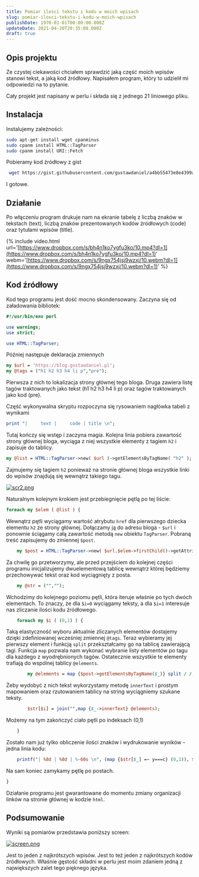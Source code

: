 ```yaml
---
title: Pomiar ilości tekstu i kodu w moich wpisach
slug: pomiar-ilosci-tekstu-i-kodu-w-moich-wpisach
publishDate: 1970-01-01T00:00:00.000Z
updateDate: 2021-04-20T20:35:08.000Z
draft: true
---
```


## Opis projektu

Ze czystej ciekawości chciałem sprawdzić jaką część moich wpisów stanowi tekst, a jaką kod źródłowy. Napisałem program, który to udzielił mi odpowiedzi na to pytanie.

Cały projekt jest napisany w perlu i składa się z jednego 21 liniowego pliku.

## Instalacja

Instalujemy zależności:

```bash
sudo apt-get install wget cpanminus
sudo cpanm install HTML::TagParser
sudo cpanm install URI::Fetch
```

Pobieramy kod źródłowy z gist

```bash
 wget https://gist.githubusercontent.com/gustawdaniel/a4bb55473e8e4399a5b087f1979e78d0/raw/3427bbd1f6b68c75e0481eaee0fc6f466db8af6d/count_text_and_code.pl -O count_text_and_code.pl
```

I gotowe.

## Działanie

Po włączeniu program drukuje nam na ekranie tabelę z liczbą znaków w tekstach (text), liczbą znaków prezentowanych kodów źródłowych (code) oraz tytułami wpisów (title).

{% include video.html url='[https://www.dropbox.com/s/bh4n1ko7ygfu3ko/10.mp4?dl=1](https://www.dropbox.com/s/bh4n1ko7ygfu3ko/10.mp4?dl=1)' webm='[https://www.dropbox.com/s/9ngx754jsj9wzxj/10.webm?dl=1](https://www.dropbox.com/s/9ngx754jsj9wzxj/10.webm?dl=1)' %}

## Kod źródłowy

Kod tego programu jest dość mocno skondensowany. Zaczyna się od załadowania bibliotek:

```perl
#!/usr/bin/env perl

use warnings;
use strict;

use HTML::TagParser;
```

Później następuje deklaracja zmiennych

```perl
my $url = 'https://blog.gustawdaniel.pl';
my @tags = ("h1 h2 h3 h4 li p","pre");
```

Pierwsza z nich to lokalizacja strony głównej tego bloga. Druga zawiera listę tagów traktowanych jako tekst (h1 h2 h3 h4 li p) oraz tagów traktowanych jako kod (pre).

Część wykonywalna skryptu rozpoczyna się rysowaniem nagłówka tabeli z wynikami

```perl
print "|     text |     code | title \n";
```

Tutaj kończy się wstęp i zaczyna magia. Kolejna linia pobiera zawartość strony głównej bloga, wyciąga z niej wszystkie elementy z tagiem `h2` i zapisuje do tablicy.

```perl
my @list = HTML::TagParser->new( $url )->getElementsByTagName( "h2" );
```

Zajmujemy się tagiem `h2` ponieważ na stronie głównej bloga wszystkie linki do wpisów znajdują się wewnątrz takiego tagu.

[![scr2.png](https://s1.postimg.org/fb5elwfgv/scr2.png)](https://postimg.org/image/r09e9v6ff/)

Naturalnym kolejnym krokiem jest przebiegnięcie pętlą po tej liście:

```perl
foreach my $elem ( @list ) {
```

Wewnątrz pętli wyciągamy wartość atrybutu `href` dla pierwszego dziecka elementu `h2` ze strony głównej. Dołączamy ją do adresu bloga - `$url` i ponownie ściągamy całą zawartość metodą `new` obiektu `TagParser`. Pobraną treść zapisujemy do zmiennej `$post`.

```perl
    my $post = HTML::TagParser->new( $url.$elem->firstChild()->getAttribute( "href" ) );
```

Za chwilę go przetworzymy, ale przed przejściem do kolejnej części programu inicjalizujemy dwuelementową tablicę wewnątrz której będziemy przechowywać tekst oraz kod wyciągnięty z posta.

```perl
    my @str = ("","");
```

Wchodzimy do kolejnego poziomu pętli, która iteruje właśnie po tych dwóch elementach. To znaczy, że dla `$i=0` wyciągamy teksty, a dla `$i=1` interesuje nas zliczanie ilości kodu źródłowego.

```perl
    foreach my $i ( (0,1) ) {
```

Taką elastyczność wyboru aktualnie zliczanych elementów dostajemy dzięki zdefiniowanej wcześniej zmiennej `@tags`. Teraz wybieramy jej pierwszy element i funkcją `split` przekształcamy go na tablicę zawierającą tagi. Funkcja `map` pozwala nam wykonać wybranie listy elementów po tagu dla każdego z wyodrębnionych tagów. Ostatecznie wszystkie te elementy trafiają do wspólnej tablicy `@elements`.

```perl
        my @elements = map {$post->getElementsByTagName($_)} split / /, $tags[$i];
```

Żeby wydobyć z nich tekst wykorzystamy metodę `innerText` i prostym mapowaniem oraz rzutowaniem tablicy na string wyciągniemy szukane teksty.

```perl
        $str[$i] = join("",map {$_->innerText} @elements);
```

Możemy na tym zakończyć ciało pętli po indeksach (0,1)

```perl
    }
```

Zostało nam już tylko obliczenie ilości znaków i wydrukowanie wyników - jedna linia kodu:

```perl
    printf("| %8d | %8d | %-60s \n", (map {$str[$_] =~ y===c} (0,1)), $elem->innerText);
```

Na sam koniec zamykamy pętlę po postach.

```perl
}
```

Działanie programu jest gwarantowane do momentu zmiany organizacji linków na stronie głównej w kodzie `html`.

## Podsumowanie

Wyniki są pomiarów przedstawia poniższy screen:

[![screen.png](https://s11.postimg.org/niq06o56r/screen.png)](https://postimg.org/image/o88sj15q7/)

Jest to jeden z najkrótszych wpisów. Jest to też jeden z najkrótszych kodów źródłowych. Właśnie gęstość składni w perlu jest moim zdaniem jedną z największych zalet tego pięknego języka.
